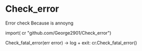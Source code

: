 # Check_error
 Error check Because is annoyng

import( cr "github.com/George2901/Check_error")


Check_fatal_error(err error) -> log + exit:
    cr.Check_fatal_error()

